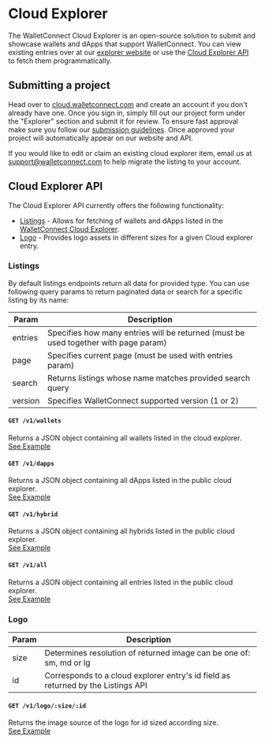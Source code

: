 # Cloud Explorer

The WalletConnect Cloud Explorer is an open-source solution to submit and showcase wallets and dApps that support WalletConnect. You can view existing entries over at our [explorer website](https://explorer.walletconnect.com/) or use the [Cloud Explorer API](#cloud-explorer-api) to fetch them programmatically.

## Submitting a project

Head over to [cloud.walletconnect.com](https://cloud.walletconnect.com/) and create an account if you don't already have one. Once you sign in, simply fill out our project form under the "Explorer" section and submit it for review. To ensure fast approval make sure you follow our [submission guidelines](https://explorer.walletconnect.com/guidelines). Once approved your project will automatically appear on our website and API.

If you would like to edit or claim an existing cloud explorer item, email us at support@walletconnect.com to help migrate the listing to your account.

## Cloud Explorer API

The Cloud Explorer API currently offers the following functionality:

- [Listings](#listings-api) - Allows for fetching of wallets and dApps listed in the [WalletConnect Cloud Explorer](https://explorer.walletconnect.com/).
- [Logo](#logo-api) - Provides logo assets in different sizes for a given Cloud explorer entry.

### Listings

By default listings endpoints return all data for provided type. You can use following query params to return paginated data or search for a specific listing by its name:

| Param   | Description                                                                         |
| ------- | ----------------------------------------------------------------------------------- |
| entries | Specifies how many entries will be returned (must be used together with page param) |
| page    | Specifies current page (must be used with entries param)                            |
| search  | Returns listings whose name matches provided search query                           |
| version | Specifies WalletConnect supported version (1 or 2)                                  |

#### `GET /v1/wallets`

Returns a JSON object containing all wallets listed in the cloud explorer. <br />
[See Example](https://explorer-api.walletconnect.com/v1/wallets?entries=5&page=1)

#### `GET /v1/dapps`

Returns a JSON object containing all dApps listed in the public cloud explorer. <br />
[See Example](https://explorer-api.walletconnect.com/v1/dapps?entries=5&page=1)

#### `GET /v1/hybrid`

Returns a JSON object containing all hybrids listed in the public cloud explorer. <br />
[See Example](https://explorer-api.walletconnect.com/v1/hybrid?entries=5&page=1)

#### `GET /v1/all`

Returns a JSON object containing all entries listed in the public cloud explorer. <br />
[See Example](https://explorer-api.walletconnect.com/v1/all?entries=5&page=1)

### Logo

| Param | Description                                                                |
| ----- | -------------------------------------------------------------------------- |
| size  | Determines resolution of returned image can be one of: sm, md or lg        |
| id    | Corresponds to a cloud explorer entry's id field as returned by the Listings API |

#### `GET /v1/logo/:size/:id`

Returns the image source of the logo for id sized according size. <br />
[See Example](https://explorer-api.walletconnect.com/v1/logo/lg/d2ae9c3c2782806fd6db704bf40ef0238af9470d7964ae566114a033f4a9a110)
